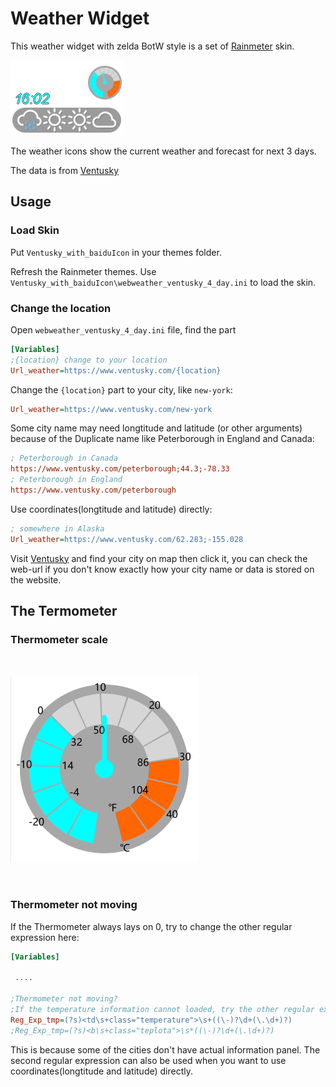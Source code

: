 # Weather Widget
This weather widget with zelda BotW style is a set of [Rainmeter](https://docs.rainmeter.net/) skin. <br/>

![Thumbnail](https://github.com/ZhangTe/rainmeter-weather-zelda-style/blob/main/Asset/screenshot1.png)
<br/>

The weather icons show the current weather and forecast for next 3 days.<br/>

The data is from [Ventusky](https://www.ventusky.com/)

## Usage

### Load Skin
Put `Ventusky_with_baiduIcon` in your themes folder. <br/>

Refresh the Rainmeter themes. Use `Ventusky_with_baiduIcon\webweather_ventusky_4_day.ini` to load the skin.

### Change the location

Open `webweather_ventusky_4_day.ini` file, find the part
```ini
[Variables]
;{location} change to your location
Url_weather=https://www.ventusky.com/{location}
```
Change the `{location}` part to your city, like `new-york`:

```ini
Url_weather=https://www.ventusky.com/new-york
```

Some city name may need longtitude and latitude (or other arguments) because of the Duplicate name like Peterborough in England and Canada:

```ini
; Peterborough in Canada
https://www.ventusky.com/peterborough;44.3;-78.33
; Peterborough in England
https://www.ventusky.com/peterborough
```
Use coordinates(longtitude and latitude) directly:

```ini
; somewhere in Alaska
Url_weather=https://www.ventusky.com/62.283;-155.028
```

Visit [Ventusky](https://www.ventusky.com/) and find your city on map then click it, you can check the web-url if you don't know exactly how your city name or data is stored on the website.

## The Termometer

### Thermometer scale



<br/>

![thermoscale](https://github.com/ZhangTe/rainmeter-weather-zelda-style/blob/main/Asset/Thermometer_scale.png)

<br/>

### Thermometer not moving

If the Thermometer always lays on 0, try to change the other regular expression here:

```ini
[Variables]

 ....
 
;Thermometer not moving?
;If the temperature information cannot loaded, try the other regular expression
Reg_Exp_tmp=(?s)<td\s+class="temperature">\s+((\-)?\d+(\.\d+)?)
;Reg_Exp_tmp=(?s)<b\s+class="teplota">\s*((\-)?\d+(\.\d+)?)

```

This is because some of the cities don't have actual information panel.
The second regular expression can also be used when you want to use coordinates(longtitude and latitude) directly.


